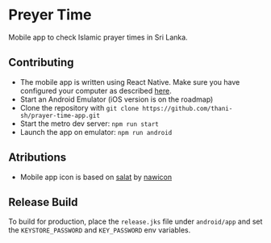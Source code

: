 # Preyer Time

Mobile app to check Islamic prayer times in Sri Lanka.

## Contributing

 - The mobile app is written using React Native. Make sure you have configured your computer as described [here](https://reactnative.dev/docs/environment-setup).
 - Start an Android Emulator (iOS version is on the roadmap)
 - Clone the repository with `git clone https://github.com/thani-sh/prayer-time-app.git`
 - Start the metro dev server: `npm run start`
 - Launch the app on emulator: `npm run android`

## Atributions

 - Mobile app icon is based on [salat](https://www.flaticon.com/free-icons/islam) by [nawicon](https://www.flaticon.com/authors/nawicon)

## Release Build

To build for production, place the `release.jks` file under `android/app` and set the `KEYSTORE_PASSWORD` and `KEY_PASSWORD` env variables.
